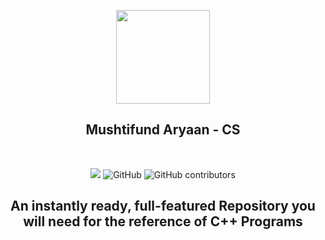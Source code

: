 <p align="center">
    <img src="https://upload.wikimedia.org/wikipedia/commons/1/18/ISO_C%2B%2B_Logo.svg" width = "150">
     <h2 align="center">Mushtifund Aryaan - CS</h2>
</p>
&nbsp;

<p align="center">
  <img src="https://img.shields.io/github/repo-size/atharv115/MAHSS-CPP?logo=GitHub&style=for-the-badge">
  <img alt="GitHub" src="https://img.shields.io/github/license/Atharv115/MAHSS-CPP?logo=GIthub&style=for-the-badge">
  <img alt="GitHub contributors" src="https://img.shields.io/github/contributors/Atharv115/MAHSS-CPP?color=green&label=Repo%20Contributers&logo=Github&style=for-the-badge">
  <h2 align="center">
 </p> 

An instantly ready, full-featured Repository you will need for the reference of **C++** Programs

